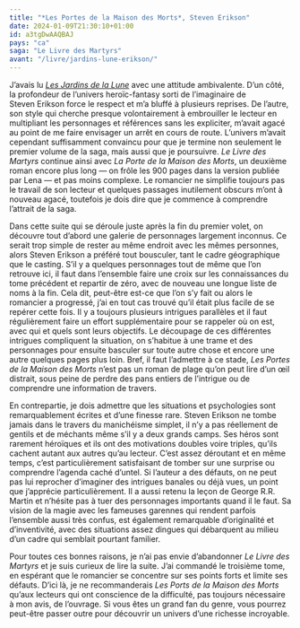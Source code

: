 ```yaml
---
title: "*Les Portes de la Maison des Morts*, Steven Erikson"
date: 2024-01-09T21:30:10+01:00
id: a3tgDwAAQBAJ
pays: "ca"
saga: "Le Livre des Martyrs"
avant: "/livre/jardins-lune-erikson/"
---
```


J’avais lu [*Les Jardins de la Lune*](https://nicolasfurno.fr/livre/jardins-lune-erikson/) avec une attitude ambivalente. D’un côté, la profondeur de l’univers heroïc-fantasy sorti de l’imaginaire de Steven Erikson force le respect et m’a bluffé à plusieurs reprises. De l’autre, son style qui cherche presque volontairement à embrouiller le lecteur en multipliant les personnages et références sans les expliciter, m’avait agacé au point de me faire envisager un arrêt en cours de route. L’univers m’avait cependant suffisamment convaincu pour que je termine non seulement le premier volume de la saga, mais aussi que je poursuivre. *Le Livre des Martyrs* continue ainsi avec *La Porte de la Maison des Morts*, un deuxième roman encore plus long — on frôle les 900 pages dans la version publiée par Lena — et pas moins complexe. Le romancier ne simplifie toujours pas le travail de son lecteur et quelques passages inutilement obscurs m’ont à nouveau agacé, toutefois je dois dire que je commence à comprendre l’attrait de la saga.

Dans cette suite qui se déroule juste après la fin du premier volet, on découvre tout d’abord une galerie de personnages largement inconnus. Ce serait trop simple de rester au même endroit avec les mêmes personnes, alors Steven Erikson a préféré tout bousculer, tant le cadre géographique que le casting. S’il y a quelques personnages tout de même que l’on retrouve ici, il faut dans l’ensemble faire une croix sur les connaissances du tome précédent et repartir de zéro, avec de nouveau une longue liste de noms à la fin. Cela dit, peut-être est-ce que l’on s’y fait ou alors le romancier a progressé, j’ai en tout cas trouvé qu’il était plus facile de se repérer cette fois. Il y a toujours plusieurs intrigues parallèles et il faut régulièrement faire un effort supplémentaire pour se rappeler où on est, avec qui et quels sont leurs objectifs. Le découpage de ces différentes intrigues compliquent la situation, on s’habitue à une trame et des personnages pour ensuite basculer sur toute autre chose et encore une autre quelques pages plus loin. Bref, il faut l’admettre à ce stade, *Les Portes de la Maison des Morts* n’est pas un roman de plage qu’on peut lire d’un œil distrait, sous peine de perdre des pans entiers de l’intrigue ou de comprendre une information de travers.

En contrepartie, je dois admettre que les situations et psychologies sont remarquablement écrites et d’une finesse rare. Steven Erikson ne tombe jamais dans le travers du manichéisme simplet, il n’y a pas réellement de gentils et de méchants même s’il y a deux grands camps. Ses héros sont rarement héroïques et ils ont des motivations doubles voire triples, qu’ils cachent autant aux autres qu’au lecteur. C’est assez déroutant et en même temps, c’est particulièrement satisfaisant de tomber sur une surprise ou comprendre l’agenda caché d’untel. Si l’auteur a des défauts, on ne peut pas lui reprocher d’imaginer des intrigues banales ou déjà vues, un point que j’apprécie particulièrement. Il a aussi retenu la leçon de George R.R. Martin et n’hésite pas à tuer des personnages importants quand il le faut. Sa vision de la magie avec les fameuses garennes qui rendent parfois l’ensemble aussi très confus, est également remarquable d’originalité et d’inventivité, avec des situations assez dingues qui débarquent au milieu d’un cadre qui semblait pourtant familier. 

Pour toutes ces bonnes raisons, je n’ai pas envie d’abandonner *Le Livre des Martyrs* et je suis curieux de lire la suite. J’ai commandé le troisième tome, en espérant que le romancier se concentre sur ses points forts et limite ses défauts. D’ici là, je ne recommanderais *Les Ports de la Maison des Morts* qu’aux lecteurs qui ont conscience de la difficulté, pas toujours nécessaire à mon avis, de l’ouvrage. Si vous êtes un grand fan du genre, vous pourrez peut-être passer outre pour découvrir un univers d’une richesse incroyable. 
